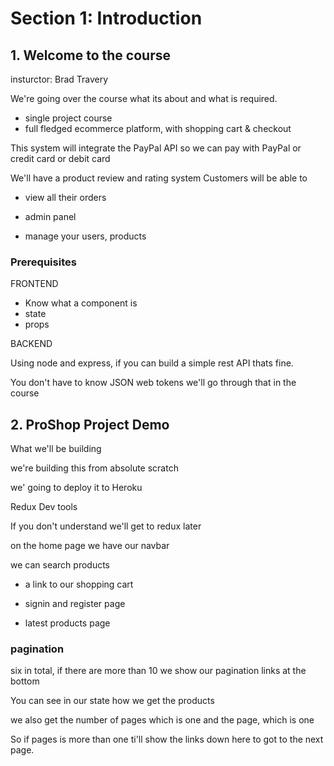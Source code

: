 # Section 1: Introduction 




## 1. Welcome to the course
insturctor: Brad Travery


We're going over the course what its about and what is required.


 - single project course
 - full fledged ecommerce platform, with shopping cart & checkout


 This system will integrate the PayPal API so we can pay with PayPal or credit card or debit card


 We'll have a product review and rating system Customers will be able to 


  - view all their orders
  - admin panel

  - manage your users, products




  ### Prerequisites


  FRONTEND

  - Know what a component is
  - state
  - props


  BACKEND

  Using node and express, if you can build a simple rest API thats fine.


  You don't have to know JSON web tokens we'll go through that in the course


## 2. ProShop Project Demo



What we'll be building

we're building this from absolute scratch

we' going to deploy it to Heroku

Redux Dev tools



If you don't understand we'll get to redux later

on the home page we have our navbar

we can search products
- a link to our shopping cart
- signin and register page


- latest products page

### pagination
six in total, if there are more than 10 we show our pagination links at the bottom

You can see in our state how we get the products

we also get the number of pages which is one and the page, which is one

So if pages is more than one ti'll show the links down here to got to the next page.

